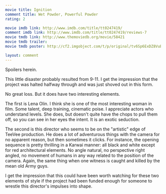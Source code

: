 ```yaml
---
movie title: Ignition
comment title: Wet Powder, Powerful Powder
rating: 2

movie imdb link: http://www.imdb.com/title/tt0247419/
comment imdb link: http://www.imdb.com/title/tt0247419/reviews-7
movie tmdb link: http://www.themoviedb.org/movie/58421
movie tmdb trailer: 
movie tmdb poster: http://cf2.imgobject.com/t/p/original/tv6Sp6ExDZ8VuBhQsjj017YEw07.jpg

layout: comment
---
```


Spoilers herein.

This little disaster probably resulted from 9-11. I get the impression that the project was  halted halfway through and was just shoved out in this form.

No great loss. But it does have two interesting elements.

The first is Lena Olin. I think she is one of the most interesting woman in film. Some  talent, deep training, cinematic poise. I appreciate actors who understand levels. She  does, but doesn't quite have the chops to pull them off, so you can see in her eyes the  intent. It is an exotic seduction.

The second is this director who seems to be on the "artistic" edge of TeeVee production.  He does a lot of adventurous things with the camera for no apparent reason, but then  sometimes it clicks. For instance, the opening sequence is pretty thrilling in a Karwai  manner: all black and white except for red architectural elements. No angle natural, no  perspective right angled, no movement of humans in any way related to the position of  the camera. Again, the same thing when one witness is caught and killed by the mean  old Army guys.

I get the impression that this could have been worth watching for these two elements of  style if the project had been funded enough for someone to wrestle this director's  impulses into shape.